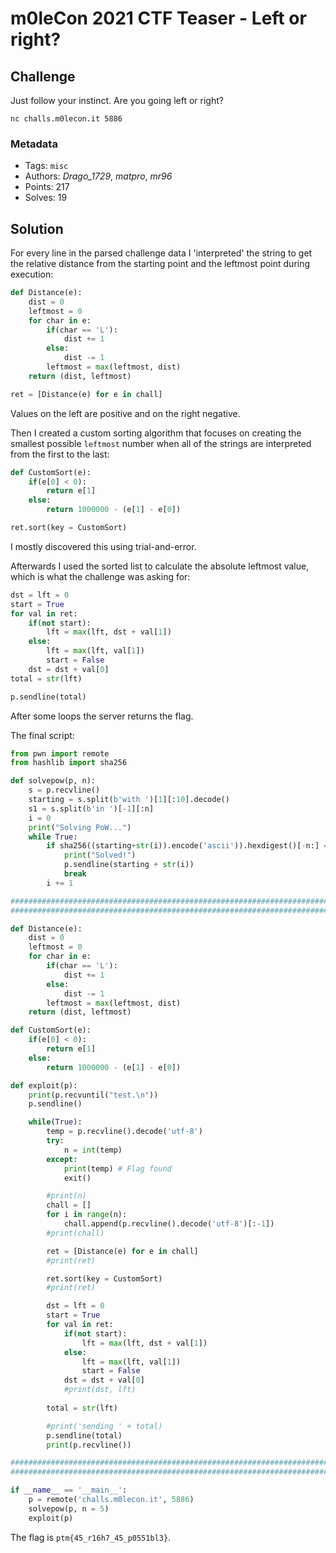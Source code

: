 # m0leCon 2021 CTF Teaser - Left or right?

## Challenge

Just follow your instinct. Are you going left or right?

`nc challs.m0lecon.it 5886`

### Metadata

- Tags: `misc`
- Authors: *Drago_1729*, *matpro*, *mr96*
- Points: 217
- Solves: 19

## Solution

For every line in the parsed challenge data I 'interpreted' the string to get the relative distance from the starting point and the leftmost point during execution:

```python
def Distance(e):
    dist = 0
    leftmost = 0
    for char in e:
        if(char == 'L'):
            dist += 1
        else:
            dist -= 1
        leftmost = max(leftmost, dist)
    return (dist, leftmost)
```

```python
ret = [Distance(e) for e in chall]
```

Values on the left are positive and on the right negative.

Then I created a custom sorting algorithm that focuses on creating the smallest possible `leftmost` number when all of the strings are interpreted from the first to the last:

```python
def CustomSort(e):
    if(e[0] < 0):
        return e[1]
    else:
        return 1000000 - (e[1] - e[0])
```

```python
ret.sort(key = CustomSort)
```

I mostly discovered this using trial-and-error.

Afterwards I used the sorted list to calculate the absolute leftmost value, which is what the challenge was asking for:

```python
dst = lft = 0
start = True
for val in ret:
	if(not start):
		lft = max(lft, dst + val[1])
	else:
		lft = max(lft, val[1])
		start = False
	dst = dst + val[0]
total = str(lft)
```

```python
p.sendline(total)
```

After some loops the server returns the flag.

The final script:

```python
from pwn import remote
from hashlib import sha256

def solvepow(p, n):
    s = p.recvline()
    starting = s.split(b'with ')[1][:10].decode()
    s1 = s.split(b'in ')[-1][:n]
    i = 0
    print("Solving PoW...")
    while True:
        if sha256((starting+str(i)).encode('ascii')).hexdigest()[-n:] == s1.decode():
            print("Solved!")
            p.sendline(starting + str(i))
            break
        i += 1

##########################################################################################
##########################################################################################

def Distance(e):
    dist = 0
    leftmost = 0
    for char in e:
        if(char == 'L'):
            dist += 1
        else:
            dist -= 1
        leftmost = max(leftmost, dist)
    return (dist, leftmost)

def CustomSort(e):
    if(e[0] < 0):
        return e[1]
    else:
        return 1000000 - (e[1] - e[0])

def exploit(p):
    print(p.recvuntil("test.\n"))
    p.sendline()

    while(True):
        temp = p.recvline().decode('utf-8')
        try:
            n = int(temp)
        except:
            print(temp) # Flag found
            exit()

        #print(n)
        chall = []
        for i in range(n):
            chall.append(p.recvline().decode('utf-8')[:-1])
        #print(chall)

        ret = [Distance(e) for e in chall]
        #print(ret)

        ret.sort(key = CustomSort)
        #print(ret)

        dst = lft = 0
        start = True
        for val in ret:
            if(not start):
                lft = max(lft, dst + val[1])
            else:
                lft = max(lft, val[1])
                start = False
            dst = dst + val[0]
            #print(dst, lft)
            
        total = str(lft)

        #print('sending ' + total)
        p.sendline(total)
        print(p.recvline())

##########################################################################################
##########################################################################################

if __name__ == '__main__':
    p = remote('challs.m0lecon.it', 5886)
    solvepow(p, n = 5)
    exploit(p)
```

The flag is `ptm{45_r16h7_45_p0551bl3}`.